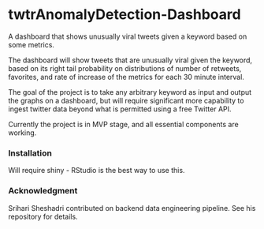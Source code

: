 # twtrAnomalyDetection-Dashboard
A dashboard that shows unusually viral tweets given a keyword based on some metrics.  

The dashboard will show tweets that are unusually viral given the keyword, based on its right tail probability on distributions of number of retweets, favorites, and rate of increase of the metrics for each 30 minute interval.

The goal of the project is to take any arbitrary keyword as input and output the graphs on a dashboard, but will require significant more capability to ingest twitter data beyond what is permitted using a free Twitter API.

Currently the project is in MVP stage, and all essential components are working.

### Installation

Will require shiny - RStudio is the best way to use this.

### Acknowledgment

Srihari Sheshadri contributed on backend data engineering pipeline. See his repository for details.
